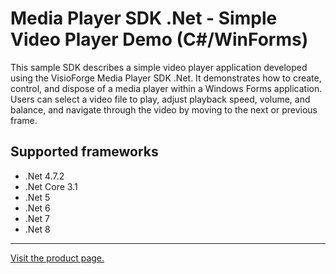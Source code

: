 ﻿# Media Player SDK .Net - Simple Video Player Demo (C#/WinForms)

This sample SDK describes a simple video player application developed using the VisioForge Media Player SDK .Net. It demonstrates how to create, control, and dispose of a media player within a Windows Forms application. Users can select a video file to play, adjust playback speed, volume, and balance, and navigate through the video by moving to the next or previous frame.

## Supported frameworks

* .Net 4.7.2
* .Net Core 3.1
* .Net 5
* .Net 6
* .Net 7
* .Net 8

---

[Visit the product page.](https://www.visioforge.com/media-player-sdk-net)
